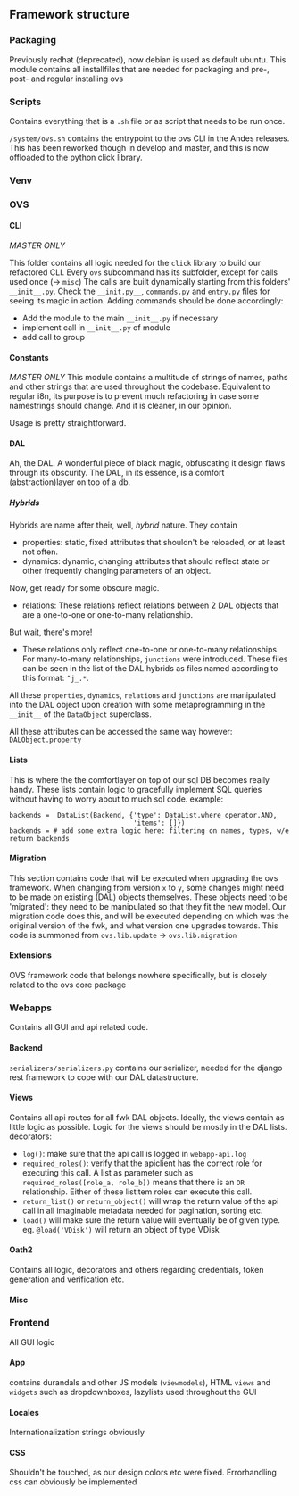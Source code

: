## Framework structure

### Packaging
Previously redhat (deprecated), now debian is used as default ubuntu.
This module contains all installfiles that are needed for packaging and pre-, post- and regular installing ovs

### Scripts
Contains everything that is a `.sh` file or as script that needs to be run once.

`/system/ovs.sh` contains the entrypoint to the ovs CLI in the Andes releases. This has been reworked though in develop and master, and this is now offloaded to the python click library.

### Venv

### OVS
#### CLI 
_MASTER ONLY_

This folder contains all logic needed for the `click` library to build our refactored CLI.
Every `ovs` subcommand has its subfolder, except for calls used once (-> `misc`)
The calls are built dynamically starting from this folders' `__init__.py`. Check the `__init.py__`, `commands.py` and `entry.py` files for seeing its magic in action.
Adding commands should be done accordingly: 
- Add the module to the main `__init__.py` if necessary
- implement call in `__init__.py` of module
- add call to group

#### Constants
_MASTER ONLY_
This module contains a multitude of strings of names, paths and other strings that are used throughout the codebase. Equivalent to regular i8n, its purpose is to prevent much refactoring in case some namestrings should change. And it is cleaner, in our opinion.

Usage is pretty straightforward.


#### DAL

Ah, the DAL. A wonderful piece of black magic, obfuscating it design flaws through its obscurity.
The DAL, in its essence, is a comfort (abstraction)layer on top of a db. 
##### Hybrids
Hybrids are name after their, well, _hybrid_ nature.
They contain 
- properties: static, fixed attributes that shouldn't be reloaded, or at least not often.
- dynamics: dynamic, changing attributes that should reflect state or other frequently changing parameters of an object. 

Now, get ready for some obscure magic.
- relations: These relations reflect relations between 2 DAL objects that are a one-to-one or one-to-many relationship.

But wait, there's more!

- These relations only reflect one-to-one or one-to-many relationships. For many-to-many relationships, `junctions` were introduced. These files can be seen in the list of 
the DAL hybrids as files named according to this format: `^j_.*`. 

All these `properties`, `dynamics`, `relations` and `junctions` are manipulated into the DAL object upon creation with some metaprogramming in the `__init__` of the `DataObject` superclass.

All these attributes can be accessed the same way however: 
`DALObject.property` 


#### Lists
This is where the the comfortlayer on top of our sql DB becomes really handy. These lists contain logic to  gracefully implement SQL queries without having to worry about to much sql code.
example:
```
backends =  DataList(Backend, {'type': DataList.where_operator.AND,
                               'items': []})
backends = # add some extra logic here: filtering on names, types, w/e
return backends
```

#### Migration
This section contains code that will be executed when upgrading the ovs framework. When changing from version `x` to `y`, some changes might need to be made on existing (DAL) objects themselves. These objects need to be 'migrated': they need to be manipulated so that they fit the new model. 
Our migration code does this, and will be executed depending on which was the original version of the fwk, and what version one upgrades towards.
This code is summoned from `ovs.lib.update` -> `ovs.lib.migration`

#### Extensions
OVS framework code that belongs nowhere specifically, but is closely related to the ovs core package
### Webapps
Contains all GUI and api related code.


#### Backend
`serializers/serializers.py` contains our serializer, needed for the django rest framework to cope with our DAL datastructure. 

#### Views
Contains all api routes for all fwk DAL objects. Ideally, the views contain as little logic as possible. Logic for the views should be mostly in the DAL lists.
decorators:
 - `log()`: make sure that the api call is logged in `webapp-api.log`
 - `required_roles()`: verify that the apiclient has the correct role for executing this call.
          A list as parameter such as ` required_roles([role_a, role_b])` means that there is an `OR` relationship. Either of these listitem roles can execute this call.
 - `return_list()` or `return_object()` will wrap the return value of the api call in all imaginable metadata needed for pagination, sorting etc.
 - `load()` will make sure the return value will eventually be of given type. 
          eg. `@load('VDisk')` will return an object of type VDisk
          
#### Oath2 
Contains all logic, decorators and others regarding credentials, token generation and verification etc.

#### Misc


### Frontend
All GUI logic
#### App
contains durandals and other JS models (`viewmodels`), HTML `views` and `widgets` such as dropdownboxes, lazylists used throughout the GUI
#### Locales
Internationalization strings obviously
#### CSS
Shouldn't be touched, as our design colors etc were fixed. Errorhandling css can obviously be implemented
